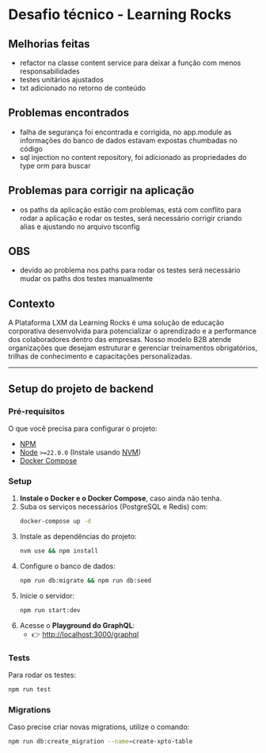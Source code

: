 # Desafio técnico - Learning Rocks

## Melhorias feitas
 - refactor na classe content service para deixar a função com menos responsabilidades
 - testes unitários ajustados
 - txt adicionado no retorno de conteúdo

## Problemas encontrados
 - falha de segurança foi encontrada e corrigida, no app.module as informações do banco de dados estavam expostas chumbadas no código
 - sql injection no content repository, foi adicionado as propriedades do type orm para buscar

## Problemas para corrigir na aplicação
 - os paths da aplicação estão com problemas, está com conflito para rodar a aplicação e rodar os testes, será necessário corrigir criando alias e ajustando no arquivo tsconfig

## OBS
 - devido ao problema nos paths para rodar os testes será necessário mudar os paths dos testes manualmente

## Contexto

A Plataforma LXM da Learning Rocks é uma solução de educação corporativa desenvolvida para potencializar o aprendizado e a performance dos colaboradores dentro das empresas. Nosso modelo B2B atende organizações que desejam estruturar e gerenciar treinamentos obrigatórios, trilhas de conhecimento e capacitações personalizadas.

---

## Setup do projeto de backend

### Pré-requisitos

O que você precisa para configurar o projeto:

- [NPM](https://www.npmjs.com/)
- [Node](https://nodejs.org/en/) `>=22.0.0` (Instale usando [NVM](https://github.com/nvm-sh/nvm))
- [Docker Compose](https://docs.docker.com/compose/)

### Setup

1. **Instale o Docker e o Docker Compose**, caso ainda não tenha.
2. Suba os serviços necessários (PostgreSQL e Redis) com:
   ```bash
   docker-compose up -d
   ```
3. Instale as dependências do projeto:
   ```bash
   nvm use && npm install
   ```
4. Configure o banco de dados:
   ```bash
   npm run db:migrate && npm run db:seed
   ```
5. Inicie o servidor:
   ```bash
   npm run start:dev
   ```
6. Acesse o **Playground do GraphQL**:
   - 👉 [http://localhost:3000/graphql](http://localhost:3000/graphql)

### Tests

Para rodar os testes:

```bash
npm run test
```

### Migrations

Caso precise criar novas migrations, utilize o comando:

```bash
npm run db:create_migration --name=create-xpto-table
```
